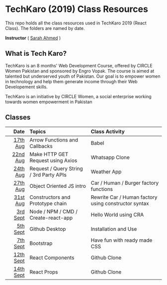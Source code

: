 # TechKaro (2019) Class Resources

This repo holds all the class resources used in TechKaro 2019 (React Class). The folders are named by date.

**Instructor** ( [Sarah Ahmed](https://www.linkedin.com/in/sarahsga/) )

## What is Tech Karo?
TechKaro is an 8 months' Web Development Course, offered by CIRCLE Women Pakistan and sponsored by Engro Vopak. The course is aimed at talented but underserved youth of Pakistan. Our goal is to empower women in technology and help them generate income through their Web Developement skills.

TechKaro is an initiative by CIRCLE Women, a social enterprise working towards women empowerment in Pakistan

## Classes

| Date          | Topics        | Class Activity  |
| -------------: |:-------------| :-----|
| [17th Aug](https://github.com/sarahsga/tk-react-resources/tree/master/2019-08-17)    | Arrow Functions and Callbacks | Babel |
| [22nd Aug](https://github.com/sarahsga/tk-react-resources/tree/master/2019-08-22)    | Make HTTP GET Request using Axios | Whatsapp Clone |
| [24th Aug](https://github.com/sarahsga/tk-react-resources/tree/master/2019-08-24)    | Request / Query String / 3rd Party APIs | Weather App |
| [27th Aug](https://github.com/sarahsga/tk-react-resources/tree/master/2019-08-27)    | Object Oriented JS intro | Car / Human / Burger factory functions |
| [31st Aug](https://github.com/sarahsga/tk-react-resources/tree/master/2019-08-31)    | Constructors and Prototype chain | Rewrite Car / Human factory using constructor syntax |
| [3rd Sept](https://github.com/sarahsga/tk-react-resources/tree/master/2019-09-03)    | Node / NPM / CMD / Create-react-app | Hello World using CRA |
| [5th Sept](https://github.com/sarahsga/tk-react-resources/tree/master/2019-09-05)    | Github Desktop | Installation and Use |
| [7th Sept](https://github.com/sarahsga/tk-react-resources/tree/master/2019-09-07)    | Bootstrap | Have fun with ready made CSS |
| [12th Sept](https://github.com/sarahsga/tk-react-resources/tree/master/2019-09-12)    | React Components | Github Clone |
| [14th Sept](https://github.com/sarahsga/tk-react-resources/tree/master/2019-09-03)    | React Props | Github Clone |
